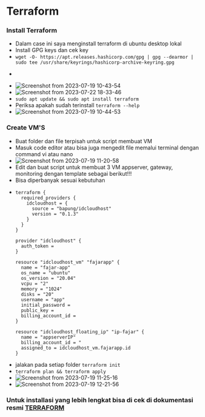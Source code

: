 # Terraform
### Install Terraform
- Dalam case ini saya menginstall terraform di ubuntu desktop lokal
- Install GPG keys dan cek key
- ```wget -O- https://apt.releases.hashicorp.com/gpg | gpg --dearmor | sudo tee /usr/share/keyrings/hashicorp-archive-keyring.gpg```
- ```echo "deb [signed-by=/usr/share/keyrings/hashicorp-archive-keyring.gpg] https://apt.releases.hashicorp.com $(lsb_release -cs) main" | sudo tee /etc/apt/sources.list.d/hashicorp.list
- ![Screenshot from 2023-07-19 10-43-54](https://github.com/galantixa/devops17-dumbways-galantixa/assets/92994294/f3929b1e-92bf-4d0e-8aa7-b2af0f21044e)
- ![Screenshot from 2023-07-22 18-33-46](https://github.com/galantixa/devops17-dumbways-galantixa/assets/92994294/ebfe77cc-8575-412a-bfbe-5e1c1d7b738f)
- ```sudo apt update && sudo apt install terraform```
- Periksa apakah sudah terinstall ```terraform --help```
- ![Screenshot from 2023-07-19 10-44-53](https://github.com/galantixa/devops17-dumbways-galantixa/assets/92994294/697673d3-f9a6-4fa6-bb04-248d1e00869c)

### Create VM'S
- Buat folder dan file terpisah untuk script membuat VM 
- Masuk code editor atau bisa juga mengedit file memalui terminal dengan command vi atau nano
- ![Screenshot from 2023-07-19 11-20-58](https://github.com/galantixa/devops17-dumbways-galantixa/assets/92994294/0ab9a3d3-cbf4-40b3-926a-3cdbbbdf4c46)
- Edit dan buat script untuk membuat 3 VM appserver, gateway, monitoring dengan template sebagai berikut!!!
- Bisa diperbanyak sesuai kebutuhan
- ```
  terraform {
    required_providers {
      idcloudhost = {
        source = "bapung/idcloudhost"
        version = "0.1.3"
      }
    }
  }
  
  provider "idcloudhost" {
    auth_token = 
  }
  
  resource "idcloudhost_vm" "fajarapp" {
    name = "fajar-app"
    os_name = "ubuntu"
    os_version = "20.04"
    vcpu = "2"
    memory = "1024"
    disks = "20"
    username = "app"
    initial_password = 
    public_key = 
    billing_account_id = 
  }
  
  resource "idcloudhost_floating_ip" "ip-fajar" {
    name = "appserverIP"
    billing_account_id = "
    assigned_to = idcloudhost_vm.fajarapp.id
  }
  ```
- jalakan pada setiap folder ```terraform init```
- ```terraform plan && terraform apply```
- ![Screenshot from 2023-07-19 11-25-16](https://github.com/galantixa/devops17-dumbways-galantixa/assets/92994294/d8375db2-fb66-4347-92ad-afad29fe5af9)
- ![Screenshot from 2023-07-19 12-21-56](https://github.com/galantixa/devops17-dumbways-galantixa/assets/92994294/3925bab5-3bde-48a5-b0a2-d4f4a6025789)

### Untuk installasi yang lebih lengkat bisa di cek di dokumentasi resmi [TERRAFORM](https://developer.hashicorp.com/terraform/tutorials/aws-get-started/install-cli)

